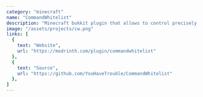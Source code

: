 ```yaml
---
category: "minecraft"
name: "CommandWhitelist"
description: "Minecraft bukkit plugin that allows to control precisely what commands players can see and use."
image: "/assets/projects/cw.png"
links: [
  {
    text: "Website",
    url: "https://modrinth.com/plugin/commandwhitelist"
  },
  {
    text: "Source",
    url: "https://github.com/YouHaveTrouble/CommandWhitelist"
  },
]
---
```

